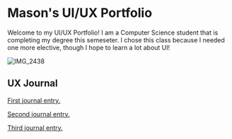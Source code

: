 # Mason's UI/UX Portfolio

 Welcome to my UI/UX Portfolio! I am a Computer Science student that is completing my degree this semeseter. I chose this class because I needed one more elective, though I hope to learn a lot about UI!


![IMG_2438](https://user-images.githubusercontent.com/78045519/155822182-0a85b131-b899-4aec-9213-2311450a12cb.JPG)





## UX Journal

[First journal entry.](/journal1/README.md)

[Second journal entry.](/journal2/README.md)

[Third journal entry.](/journal3/README.md)

